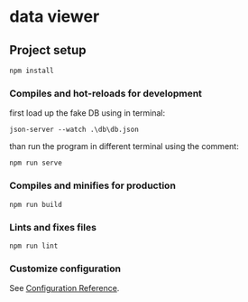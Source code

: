 # data viewer

## Project setup

```
npm install
```

### Compiles and hot-reloads for development

first load up the fake DB using in terminal:

```
json-server --watch .\db\db.json
```

than run the program in different terminal using the comment:

```
npm run serve
```

### Compiles and minifies for production

```
npm run build
```

### Lints and fixes files

```
npm run lint
```

### Customize configuration

See [Configuration Reference](https://cli.vuejs.org/config/).
